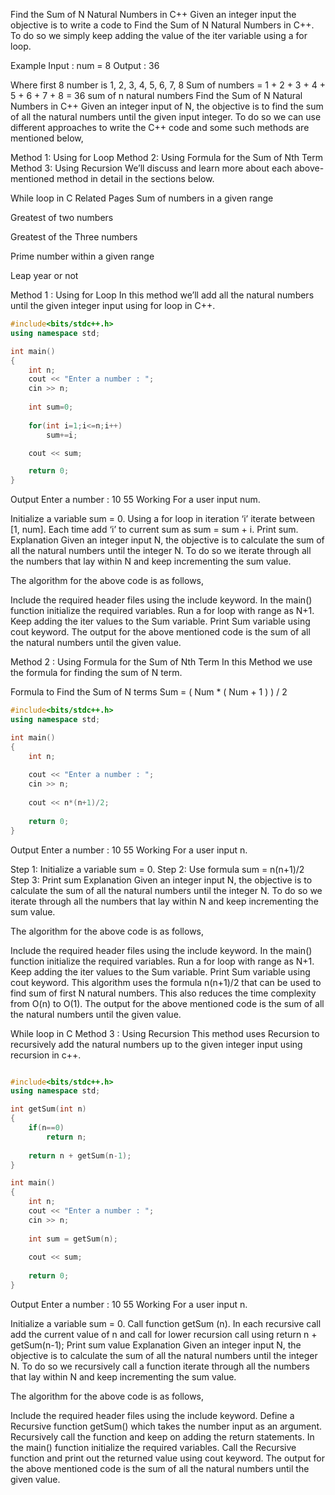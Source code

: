Find the Sum of N Natural Numbers in C++
Given an integer input the objective is to write a code to Find the Sum of N Natural Numbers in C++. To do so we simply keep adding the value of the iter variable using a for loop.

Example
Input : num = 8
Output : 36

Where first 8 number is 1, 2, 3, 4, 5, 6, 7, 8
Sum of numbers = 1 + 2 + 3 + 4 + 5 + 6 + 7 + 8 = 36
sum of n natural numbers
Find the Sum of N Natural Numbers in C++
Given an integer input of N, the objective is to find the sum of all the natural numbers until the given input integer. To do so we can use different approaches to write the C++ code and some such methods are mentioned below,

Method 1: Using for Loop
Method 2: Using Formula for the Sum of Nth Term
Method 3: Using Recursion
We’ll discuss and learn more about each above-mentioned method in detail in the sections below.

While loop in C
Related Pages
Sum of numbers in a given range

Greatest of two numbers

Greatest of the Three numbers

Prime number within a given range

Leap year or not

 

Method 1 : Using for Loop
In this method we’ll add all the natural numbers until the given integer input using for loop in C++.


```cpp
#include<bits/stdc++.h> 
using namespace std;

int main()
{
    int n;
    cout << "Enter a number : "; 
    cin >> n;
    
    int sum=0;
    
    for(int i=1;i<=n;i++) 
        sum+=i;

    cout << sum;

    return 0;
}

```
Output
Enter a number : 10
55
Working
For a user input num.

 Initialize a variable sum = 0.
Using a for loop in iteration ‘i’ iterate between [1, num].
Each time add ‘i’ to current sum as sum = sum + i.
Print sum.
Explanation
Given an integer input N, the objective is to calculate the sum of all the natural numbers until the integer N. To do so we iterate through all the numbers that lay within N and keep incrementing the sum value.

The algorithm for the above code is as follows,

 Include the required header files using the include keyword.
In the main() function initialize the required variables.
Run a for loop with range as N+1.
Keep adding the iter values to the Sum variable.
Print Sum variable using cout keyword.
The output for the above mentioned code is the sum of all the natural numbers until the given value.

Method 2 : Using Formula for the Sum of Nth Term
In this Method we use the formula for finding the sum of N term.

Formula to Find the Sum of N terms
Sum = ( Num * ( Num + 1 ) ) / 2


```cpp
#include<bits/stdc++.h>
using namespace std;

int main()
{
    int n;
    
    cout << "Enter a number : "; 
    cin >> n;
    
    cout << n*(n+1)/2;
    
    return 0;
}

```

Output
Enter a number : 10
55
Working
For a user input n.

Step 1: Initialize a variable sum = 0.
Step 2: Use formula sum = n(n+1)/2
Step 3: Print sum
Explanation
Given an integer input N, the objective is to calculate the sum of all the natural numbers until the integer N. To do so we iterate through all the numbers that lay within N and keep incrementing the sum value.

The algorithm for the above code is as follows,

 Include the required header files using the include keyword.
In the main() function initialize the required variables.
Run a for loop with range as N+1.
Keep adding the iter values to the Sum variable.
Print Sum variable using cout keyword.
This algorithm uses the formula n(n+1)/2 that can be used to find sum of first N natural numbers. This also reduces the time complexity from O(n) to O(1). The output for the above mentioned code is the sum of all the natural numbers until the given value.

While loop in C
Method 3 : Using Recursion
This method uses Recursion to recursively add the natural numbers up to the given integer input using recursion in c++.

```cpp

#include<bits/stdc++.h>
using namespace std;

int getSum(int n)
{
    if(n==0) 
        return n;
        
    return n + getSum(n-1);
}

int main()
{
    int n;
    cout << "Enter a number : "; 
    cin >> n;
    
    int sum = getSum(n);
    
    cout << sum;
    
    return 0;
}

```
Output
Enter a number : 10
55
Working
For a user input n.

Initialize a variable sum = 0.
Call function getSum (n).
In each recursive call add the current value of n and call for lower recursion call using return n + getSum(n-1);
Print sum value
Explanation
Given an integer input N, the objective is to calculate the sum of all the natural numbers until the integer N. To do so we recursively call a function  iterate through all the numbers that lay within N and keep incrementing the sum value.

The algorithm for the above code is as follows,

 Include the required header files using the include keyword.
Define a Recursive function getSum() which takes the number input as an argument.
Recursively call the function and keep on adding the return statements.
In the main() function initialize the required variables.
Call the Recursive function and print out the returned value using cout keyword.
The output for the above mentioned code is the sum of all the natural numbers until the given value.

